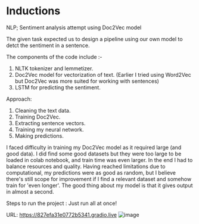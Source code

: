 # Inductions
NLP; Sentiment analysis attempt using Doc2Vec model

The given task expected us to design a pipeline using our own model to detct the sentiment in a sentence.

The components of the code include :-
1. NLTK tokenizer and lemmetizer.
2. Doc2Vec model for vectorization of text. (Earlier I tried using Word2Vec but Doc2Vec was more suited for working with sentences)
3. LSTM for predicting the sentiment.

Approach:
1. Cleaning the text data.
2. Training Doc2Vec.
3. Extracting sentence vectors.
4. Training my neural network.
5. Making predictions.

I faced difficulty in training my Doc2Vec model as it required large (and good data). I did find some good datasets but they were too large to be loaded in colab notebook, and train time was even larger. In the end I had to balance resources and quality. Having reached limitations due to computational, my predictions were as good as random, but I believe there's still scope for improvement if I find a relevant dataset and somehow train for 'even longer'.
The good thing about my model is that it gives output in almost a second.

Steps to run the project :
  Just run all at once!

URL: https://827efa31e0772b5341.gradio.live
![image](https://github.com/Kushagra-2023/Inductions/assets/142250675/9bcad662-9e9d-4242-8d99-d759ee63855a)


